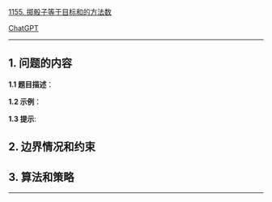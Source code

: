[1155. 掷骰子等于目标和的方法数](https://leetcode.cn/problems/number-of-dice-rolls-with-target-sum)

[ChatGPT](chat.openai.com)

---

## 1. 问题的内容
**1.1 题目描述**：

**1.2 示例**：

**1.3 提示**:

## 2. 边界情况和约束


## 3. 算法和策略

---

